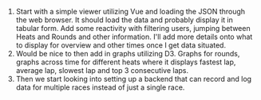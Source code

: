 1. Start with a simple viewer utilizing Vue and loading the JSON through the web browser.  It should load the data and probably display it in tabular form.  Add some reactivity with filtering users, jumping between Heats and Rounds and other information.  I'll add more details onto what to display for overview and other times once I get data situated.
1. Would be nice to then add in graphs utilizing D3.  Graphs for rounds, graphs across time for different heats where it displays fastest lap, average lap, slowest lap and top 3 consecutive laps.
1. Then we start looking into setting up a backend that can record and log data for multiple races instead of just a single race.